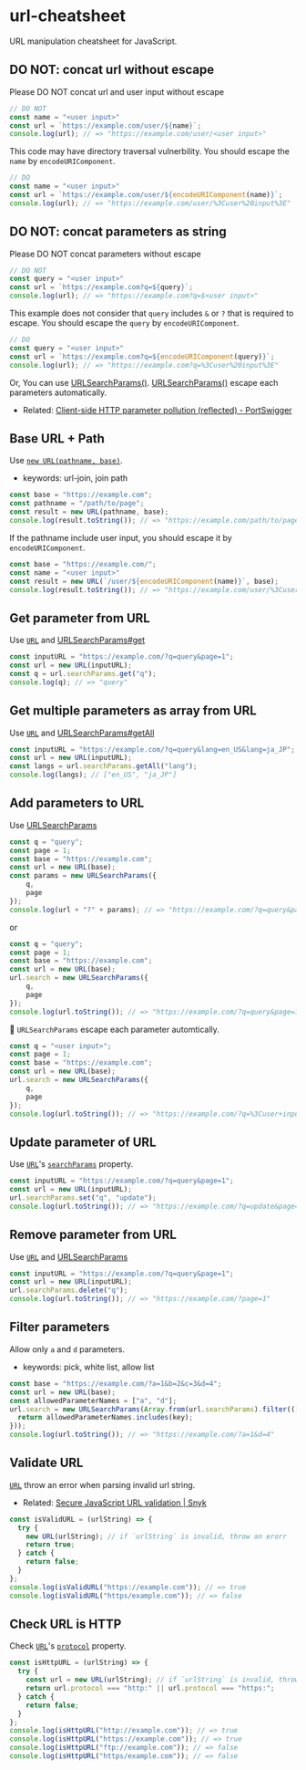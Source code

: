 # url-cheatsheet

URL manipulation cheatsheet for JavaScript.

## DO NOT: concat url without escape

Please DO NOT concat url and user input without escape

```js
// DO NOT
const name = "<user input>"
const url = `https://example.com/user/${name}`;
console.log(url); // => "https://example.com/user/<user input>"
```

This code may have directory traversal vulnerbility.
You should escape the `name` by `encodeURIComponent`.

```js
// DO
const name = "<user input>"
const url = `https://example.com/user/${encodeURIComponent(name)}`;
console.log(url); // => "https://example.com/user/%3Cuser%20input%3E"
```

## DO NOT: concat parameters as string

Please DO NOT concat parameters without escape

```js
// DO NOT
const query = "<user input>"
const url = `https://example.com?q=${query}`;
console.log(url); // => "https://example.com?q=$<user input>"
```

This example does not consider that `query` includes `&` or `?` that is required to escape.
You should escape the `query` by `encodeURIComponent`.

```js
// DO
const query = "<user input>"
const url = `https://example.com?q=${encodeURIComponent(query)}`;
console.log(url); // => "https://example.com?q=%3Cuser%20input%3E"
```

Or, You can use [URLSearchParams()](https://developer.mozilla.org/en-US/docs/Web/API/URLSearchParams/URLSearchParams).
[URLSearchParams()](https://developer.mozilla.org/en-US/docs/Web/API/URLSearchParams/URLSearchParams) escape each parameters automatically.

- Related: [Client-side HTTP parameter pollution (reflected) - PortSwigger](https://portswigger.net/kb/issues/00501400_client-side-http-parameter-pollution-reflected)

## Base URL + Path 

Use [`new URL(pathname, base)`](https://developer.mozilla.org/docs/Web/API/URL/URL).

- keywords: url-join, join path

```js
const base = "https://example.com";
const pathname = "/path/to/page";
const result = new URL(pathname, base);
console.log(result.toString()); // => "https://example.com/path/to/page"
```

If the pathname include user input, you should escape it by `encodeURIComponent`.

```js
const base = "https://example.com/";
const name = "<user input>"
const result = new URL(`/user/${encodeURIComponent(name)}`, base);
console.log(result.toString()); // => "https://example.com/user/%3Cuser%20input%3E"
```

## Get parameter from URL

Use [`URL`](https://developer.mozilla.org/docs/Web/API/URL/URL) and [URLSearchParams#get](https://developer.mozilla.org/docs/Web/API/URLSearchParams/get)

```js
const inputURL = "https://example.com/?q=query&page=1";
const url = new URL(inputURL);
const q = url.searchParams.get("q");
console.log(q); // => "query"
```

## Get multiple parameters as array from URL

Use [`URL`](https://developer.mozilla.org/docs/Web/API/URL/URL) and [URLSearchParams#getAll](https://developer.mozilla.org/docs/Web/API/URLSearchParams/getAll)

```js
const inputURL = "https://example.com/?q=query&lang=en_US&lang=ja_JP";
const url = new URL(inputURL);
const langs = url.searchParams.getAll("lang");
console.log(langs); // ["en_US", "ja_JP"]
```

## Add parameters to URL

Use [URLSearchParams](https://developer.mozilla.org/docs/Web/API/URLSearchParams)

```js
const q = "query";
const page = 1;
const base = "https://example.com";
const url = new URL(base);
const params = new URLSearchParams({
    q,
    page
});
console.log(url + "?" + params); // => "https://example.com/?q=query&page=1"
```

or 

```js
const q = "query";
const page = 1;
const base = "https://example.com";
const url = new URL(base);
url.search = new URLSearchParams({
    q,
    page
});
console.log(url.toString()); // => "https://example.com/?q=query&page=1"
```

:memo: `URLSearchParams` escape each parameter automtically.

```js
const q = "<user input>";
const page = 1;
const base = "https://example.com";
const url = new URL(base);
url.search = new URLSearchParams({
    q,
    page
});
console.log(url.toString()); // => "https://example.com/?q=%3Cuser+input%3E&page=1"
```

## Update parameter of URL

Use [`URL`](https://developer.mozilla.org/docs/Web/API/URL/URL)'s [`searchParams`](https://developer.mozilla.org/docs/Web/API/URL/searchParams) property.

```js
const inputURL = "https://example.com/?q=query&page=1";
const url = new URL(inputURL);
url.searchParams.set("q", "update");
console.log(url.toString()); // => "https://example.com/?q=update&page=1"
```

## Remove parameter from URL

Use [`URL`](https://developer.mozilla.org/docs/Web/API/URL/URL) and [URLSearchParams](https://developer.mozilla.org/docs/Web/API/URLSearchParams)

```js
const inputURL = "https://example.com/?q=query&page=1";
const url = new URL(inputURL);
url.searchParams.delete("q");
console.log(url.toString()); // => "https://example.com/?page=1"
```

## Filter parameters

Allow only `a` and `d` parameters.

- keywords: pick, white list, allow list

```js
const base = "https://example.com/?a=1&b=2&c=3&d=4";
const url = new URL(base);
const allowedParameterNames = ["a", "d"];
url.search = new URLSearchParams(Array.from(url.searchParams).filter(([key, value]) => {
  return allowedParameterNames.includes(key);
}));
console.log(url.toString()); // => "https://example.com/?a=1&d=4"
```

## Validate URL

[`URL`](https://developer.mozilla.org/docs/Web/API/URL/URL) throw an error when parsing invalid url string.

- Related: [Secure JavaScript URL validation | Snyk](https://snyk.io/blog/secure-javascript-url-validation/)

```js
const isValidURL = (urlString) => {
  try {
    new URL(urlString); // if `urlString` is invalid, throw an erorr
    return true;
  } catch {
    return false;
  }
};
console.log(isValidURL("https://example.com")); // => true
console.log(isValidURL("https/example.com")); // => false
```

## Check URL is HTTP

Check [`URL`](https://developer.mozilla.org/docs/Web/API/URL/URL)'s [`protocol`](https://developer.mozilla.org/docs/Web/API/URL/protocol) property.

```js
const isHttpURL = (urlString) => {
  try {
    const url = new URL(urlString); // if `urlString` is invalid, throw an erorr
    return url.protocol === "http:" || url.protocol === "https:";
  } catch {
    return false;
  }
};
console.log(isHttpURL("http://example.com")); // => true
console.log(isHttpURL("https://example.com")); // => true
console.log(isHttpURL("ftp://example.com")); // => false
console.log(isHttpURL("https/example.com")); // => false
```
